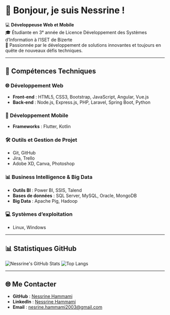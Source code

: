 # 👋 Bonjour, je suis Nessrine !

💻 **Développeuse Web et Mobile**  
🎓 Étudiante en 3ᵉ année de Licence Développement des Systèmes d’Information à l’ISET de Bizerte  
🌱 Passionnée par le développement de solutions innovantes et toujours en quête de nouveaux défis techniques.  

---

## 🚀 Compétences Techniques

### 🌐 **Développement Web**
- **Front-end** : HTML5, CSS3, Bootstrap, JavaScript, Angular, Vue.js
- **Back-end** : Node.js, Express.js, PHP, Laravel, Spring Boot, Python

### 📱 **Développement Mobile**
- **Frameworks** : Flutter, Kotlin

### 🛠️ **Outils et Gestion de Projet**
- Git, GitHub  
- Jira, Trello  
- Adobe XD, Canva, Photoshop  

### 📊 **Business Intelligence & Big Data**
- **Outils BI** : Power BI, SSIS, Talend  
- **Bases de données** : SQL Server, MySQL, Oracle, MongoDB  
- **Big Data** : Apache Pig, Hadoop  

### 💻 **Systèmes d’exploitation**
- Linux, Windows  

---

## 📊 Statistiques GitHub

![Nessrine's GitHub Stats](https://github-readme-stats.vercel.app/api?username=hammaminesrine&show_icons=true&theme=radical)
![Top Langs](https://github-readme-stats.vercel.app/api/top-langs/?username=hammaminesrine&layout=compact&theme=radical)

---

## 🌐 Me Contacter

- **GitHub** : [Nessrine Hammami](https://github.com/hammaminesrine)  
- **LinkedIn** : [Nessrine Hammami](https://www.linkedin.com/in/nesrine-hammami-8647672a1/)  
- **Email** : [nesrine.hammami2003@gmail.com](mailto:nesrine.hammami2003@gmail.com)

